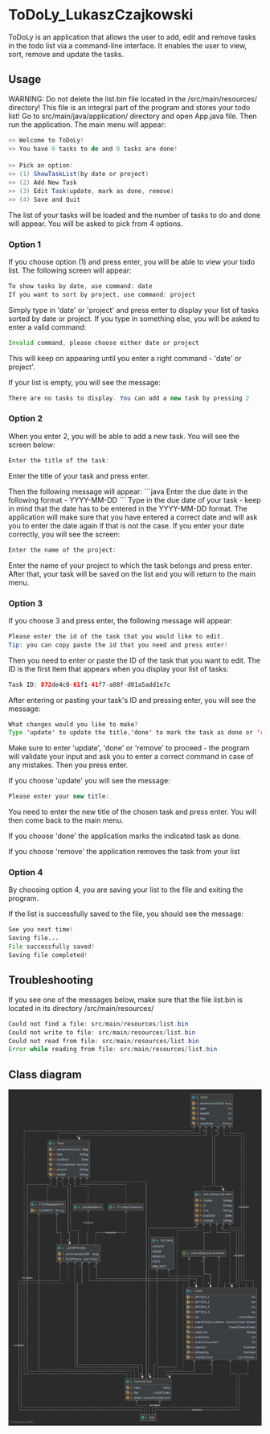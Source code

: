 # ToDoLy_LukaszCzajkowski
ToDoLy is an application that allows the user to add, edit and remove tasks in the todo list via a command-line interface.
It enables the user to view, sort, remove and update the tasks.

## Usage

WARNING: Do not delete the list.bin file located in the /src/main/resources/ directory! This file is an integral part of the program and stores your todo list!
Go to src/main/java/application/ directory and open App.java file. Then run the application.
The main menu will appear:

```java
>> Welcome to ToDoLy!
>> You have 0 tasks to do and 0 tasks are done!

>> Pick an option:
>> (1) ShowTaskList(by date or project)
>> (2) Add New Task
>> (3) Edit Task(update, mark as done, remove)
>> (4) Save and Quit
```
The list of your tasks will be loaded and the number of tasks to do and done will appear. You will be asked to pick from 4 options. 

### Option 1

If you choose option (1) and press enter, you will be able to view your todo list. The following screen will appear:

```java
To show tasks by date, use command: date
If you want to sort by project, use command: project
```

Simply type in 'date' or 'project' and press enter to display your list of tasks sorted by date or project.
If you type in something else, you will be asked to enter a valid command:

```java
Invalid command, please choose either date or project
```

This will keep on appearing until you enter a right command - 'date' or project'.

If your list is empty, you will see the message:
```java
There are no tasks to display. You can add a new task by pressing 2
```

### Option 2
When you enter 2, you will be able to add a new task. 
You will see the screen below:
```java
Enter the title of the task: 
```
Enter the title of your task and press enter.

Then the following message will appear:
´´´java
Enter the due date in the following format - YYYY-MM-DD
´´´
Type in the due date of your task - keep in mind that the date has to be entered in the YYYY-MM-DD format.
The application will make sure that you have entered a correct date and will ask you to enter the date again if that is not the case.
If you enter your date correctly, you will see the screen:

```java
Enter the name of the project: 
```
Enter the name of your project to which the task belongs and press enter. 
After that, your task will be saved on the list and you will return to the main menu.

### Option 3
If you choose 3 and press enter, the following message will appear:
```java
Please enter the id of the task that you would like to edit.
Tip: you can copy paste the id that you need and press enter!
```
Then you need to enter or paste the ID of the task that you want to edit.
The ID is the first item that appears when you display your list of tasks:

```java
Task ID: 872de4c0-61f1-41f7-a08f-d01a5add1e7c
```

After entering or pasting your task's ID and pressing enter, you will see the message:

```java
What changes would you like to make?
Type 'update' to update the title,'done' to mark the task as done or 'remove' to delete the task
```
Make sure to enter 'update', 'done' or 'remove' to proceed - the program will validate your input and ask you to enter a correct command in case of any mistakes.
Then you press enter.

If you choose 'update' you will see the message:

```java
Please enter your new title:
```
You need to enter the new title of the chosen task and press enter. You will then come back to the main menu.

If you choose 'done' the application marks the indicated task as done. 

If you choose 'remove' the application removes the task from your list

### Option 4
By choosing option 4, you are saving your list to the file and exiting the program.

If the list is successfully saved to the file, you should see the message:
```java
See you next time!
Saving file...
File successfully saved!
Saving file completed!
```

## Troubleshooting

If you see one of the messages below, make sure that the file list.bin is located in its directory /src/main/resources/

```java
Could not find a file: src/main/resources/list.bin
Could not write to file: src/main/resources/list.bin
Could not read from file: src/main/resources/list.bin
Error while reading from file: src/main/resources/list.bin
```

## Class diagram
![Alt text](diagram.png?raw=true "ToDoLy class diagram")
